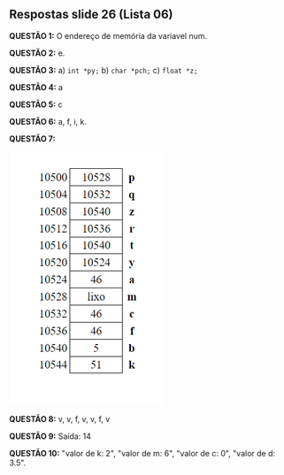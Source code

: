 ## Respostas slide 26 (Lista 06)

**QUESTÃO 1:** O endereço de memória da variavel num.

**QUESTÃO 2:** e.

**QUESTÃO 3:** 
a) ```int *py;``` 
b) ```char *pch;``` 
c) ```float *z;```

**QUESTÃO 4:** a

**QUESTÃO 5:** c

**QUESTÃO 6:** a, f, i, k.

**QUESTÃO 7:** 

![questao 7](questao-7.png)

**QUESTÃO 8:** v, v, f, v, v, f, v

**QUESTÃO 9:** Saída: 14

**QUESTÃO 10:** 
"valor de k: 2",
"valor de m: 6",
"valor de c: 0",
"valor de d: 3.5".

